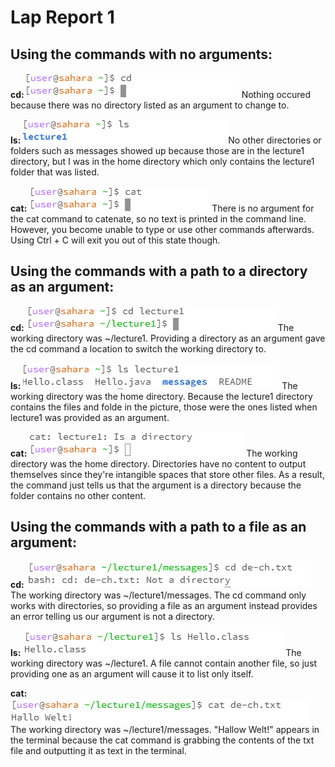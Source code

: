 # Lap Report 1

## Using the commands with no arguments:

**cd:**  ![Image](cd_noArgs.png)
Nothing occured because there was no directory listed as an argument to change to.

**ls:**  ![Image](ls_noArgs.png)
No other directories or folders such as messages showed up because those are in the lecture1 directory, but I was in the home directory which only contains the lecture1 folder that was listed.

**cat:**  ![Image](cat_noArgs.png)
There is no argument for the cat command to catenate, so no text is printed in the command line. However, you become unable to type or use other commands afterwards. Using Ctrl + C will exit you out of this state though.

## Using the commands with a path to a directory as an argument:

**cd:**  ![Image](cd_DirectoryArg.png)
The working directory was ~/lecture1. Providing a directory as an argument gave the cd command a location to switch the working directory to.

**ls:**  ![Image](ls_DirectoryArg.png)
The working directory was the home directory. Because the lecture1 directory contains the files and folde in the picture, those were the ones listed when lecture1 was provided as an argument.

**cat:**  ![Image](cat_DirectoryArg.png)
The working directory was the home directory. Directories have no content to output themselves since they're intangible spaces that store other files. As a result, the command just tells us that the argument is a directory because the folder contains no other content.

## Using the commands with a path to a file as an argument:

**cd:**  ![Image](cd_fileArg.png)
The working directory was ~/lecture1/messages. The cd command only works with directories, so providing a file as an argument instead provides an error telling us our argument is not a directory.

**ls:**  ![Image](ls_fileArg.png)
The working directory was ~/lecture1. A file cannot contain another file, so just providing one as an argument will cause it to list only itself.

**cat:**  ![Image](cat_fileArg.png)
The working directory was ~/lecture1/messages. "Hallow Welt!" appears in the terminal because the cat command is grabbing the contents of the txt file and outputting it as text in the terminal.
